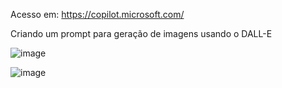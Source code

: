 Acesso em: https://copilot.microsoft.com/

Criando um prompt para geração de imagens usando o DALL-E

![image](https://github.com/vitor-dornela/DIO_AI900/assets/149430048/d7eb3041-bf32-41a1-8215-d24ffe15a806)

![image](https://github.com/vitor-dornela/DIO_AI900/assets/149430048/99c6a3f9-5897-480a-a0e5-f6a1b9a34661)

